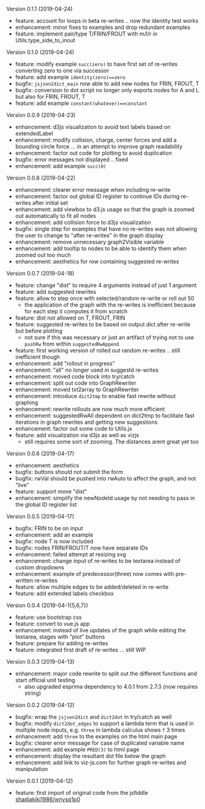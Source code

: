 Version 0.1.1 (2019-04-24)

* feature: account for loops in beta re-writes .. now the identity test works
* enhancement: minor fixes to examples and drop redundant examples
* feature: implement pair/type T/FRIN/FROUT with m/l/r in Utils.type_side_to_inout


Version 0.1.0 (2019-04-24)

* feature: modify example `succ(zero)` to have first set of re-writes converting zero to one via successor
* feature: add example `identity(zero)==zero`
* bugfix: `jsjson2dict_main` now able to add new nodes for FRIN, FROUT, T
* bugfix: conversion to dot script no longer only exports nodes for A and L but also for FRIN, FROUT, T
* feature: add example `constant(whatever)==constant`


Version 0.0.9 (2019-04-23)

* enhancement: d3js visualization to avoid text labels based on extendedLabel
* enhancement: modify collision, charge, center forces and add a bounding circle force ... in an attempt to improve graph readability
* enhancement: factor out code for plotting to avoid duplication
* bugfix: error messages not displayed .. fixed
* enhancement: add example `succ(0)`


Version 0.0.8 (2019-04-22)

* enhancement: clearer error message when including re-write
* enhancement: factor out global ID register to continue IDs during re-writes after initial set
* enhancement: add viewbox to d3.js usage so that the graph is zoomed out automatically to fit all nodes
* enhancement: add collision force to d3js visualization
* bugfix: single step for examples that have no re-writes was not allowing the user to change to "after re-writes" in the graph display
* enhancement: remove unnecessary graph2Visible variable
* enhancement: add tooltip to nodes to be able to identify them when zoomed out too much
* enhancement: aesthetics for row containing suggested re-writes


Version 0.0.7 (2019-04-18)

* feature: change "dist" to require 4 arguments instead of just 1 argument
* feature: add suggested rewrites
* feature: allow to step once with selected/random re-write or roll out 50
    * the application of the graph with the re-writes is inefficient because for each step it computes it from scratch
* feature: dist not allowed on T, FROUT, FRIN
* feature: suggested re-writes to be based on output dict after re-write but before plotting
    * not sure if this was necessary or just an artifact of trying not to use `pushRw` from within `suggestedRwAppend`
* feature: first working version of rolled out random re-writes .. still inefficient though
* enhancement: add "rollout in progress"
* enhancement: "all" no longer used in suggestd re-writes
* enhancement: moved code block into try/catch
* enhancement: split out code into GraphRewriter
* enhancement: moved txt2array to GraphRewriter
* enhancement: introduce `dict2tmp` to enable fast rewrite without graphing
* enhancement: rewrite rollouts are now much more efficient
* enhancement: suggestedRwAll dependent on dict2tmp to facilitate fast iterations in graph rewrites and getting new suggestions
* enhancement: factor out some code to Utils.js
* feature: add visualization via d3js as well as vizjs
    * still requires some sort of zooming. The distances arent great yet too


Version 0.0.6 (2019-04-17)

* enhancement: aesthetics
* bugfix: buttons should not submit the form
* bugfix: rwVal should be pushed into rwAuto to affect the graph, and not "live"
* feature: support move "dist"
* enhancement: simplify the newNodeId usage by not needing to pass in the global ID register list


Version 0.0.5 (2019-04-17)

* bugfix: FRIN to be on input
* enhancement: add an example
* bugfix: node T is now included
* bugfix: nodes FRIN/FROUT/T now have separate IDs
* enhancement: failed attempt at resizing svg
* enhancement: change input of re-writes to be textarea instead of custom dropdowns
* enhancement: example of predecessor(three) now comes with pre-written re-writes
* feature: allow multiple edges to be added/deleted in re-write
* feature: add extended labels checkbox


Version 0.0.4 (2019-04-1{5,6,7})

* feature: use bootstrap css
* feature: convert to vue.js app
* enhancement: instead of live updates of the graph while editing the textarea, stages with "plot" buttons
* feature: prepare for adding re-writes
* feature: integrated first draft of re-writes ... still WIP

Version 0.0.3 (2019-04-13)

* enhancement: major code rewrite to split out the different functions and start official unit testing
    * also upgraded esprima dependency to 4.0.1 from 2.7.3 (now requires string)


Version 0.0.2 (2019-04-12)

* bugfix: wrap the `jsjson2dict` and `dict2dot` in try/catch as well
* bugfix: modify `dict2dot_edges` to support a lambda term that is used in multiple node inputs, e.g. `three` in lambda calculus shows `f` 3 times
* enhancement: add `three` to the examples on the html main page
* bugfix: clearer error message for case of duplicated variable name
* enhancement: add example `PRED(3)` to html page
* enhancement: display the resultant dot file below the graph
* enhancement: add link to viz-js.com for further graph re-writes and manipulation


Version 0.0.1 (2019-04-12)

* feature: first import of original code from the jsfiddle [shadiakiki1986/wnysq1p0](https://jsfiddle.net/shadiakiki1986/wnysq1p0/)
